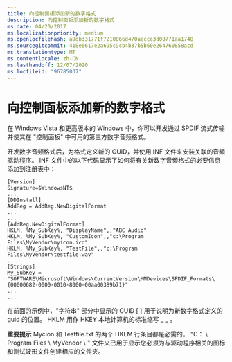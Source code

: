 ```yaml
---
title: 向控制面板添加新的数字格式
description: 向控制面板添加新的数字格式
ms.date: 04/20/2017
ms.localizationpriority: medium
ms.openlocfilehash: a9db331771f7210066d470aecce3d08771aa1748
ms.sourcegitcommit: 418e6617e2a695c9cb4b37b5b60e264760858acd
ms.translationtype: MT
ms.contentlocale: zh-CN
ms.lasthandoff: 12/07/2020
ms.locfileid: "96785037"
---
```

# <a name="adding-new-digital-formats-to-control-panel"></a>向控制面板添加新的数字格式


在 Windows Vista 和更高版本的 Windows 中，你可以开发通过 SPDIF 流式传输并使其在 "控制面板" 中可用的第三方数字音频格式。

开发数字音频格式后，为格式定义新的 GUID，并使用 INF 文件来安装关联的音频驱动程序。 INF 文件中的以下代码显示了如何将有关新数字音频格式的必要信息添加到注册表中：

```inf
[Version]
Signature=$WindowsNT$
...
[DDInstall]
AddReg = AddReg.NewDigitalFormat
...
...
[AddReg.NewDigitalFormat]
HKLM, %My_SubKey%, "DisplayName",,"ABC Audio"
HKLM, %My_SubKey%, "CustomIcon",,"c:\Program Files\MyVendor\myicon.ico"
HKLM, %My_SubKey%, "TestFile",,"c:\Program Files\MyVendor\testfile.wav"
...
[Strings]
My_SubKey = "SOFTWARE\Microsoft\Windows\CurrentVersion\MMDevices\SPDIF_Formats\{00000682-0000-0010-8000-00aa00389b71}"
...
...
```

在前面的示例中，"字符串" 部分中显示的 GUID \[ \] 用于说明为新数字格式定义的 guid 的位置。 HKLM 用作 HKEY 本地计算机的标准缩写 \_ \_ 。

**重要提示**  Mycion 和 Testfile.txt 的两个 HKLM 行条目都是必需的。 "C： \\ Program Files \\ MyVendor \\ " 文件夹已用于显示您必须为与驱动程序相关的图标和测试波形文件创建相应的文件夹。

 

 

 




